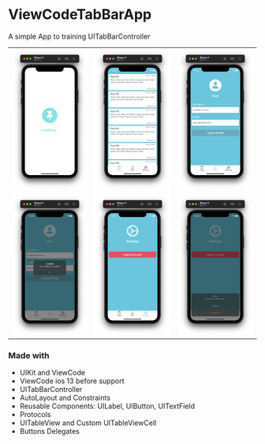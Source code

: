 # ViewCodeTabBarApp

A simple App to training UITabBarController

<table>
  <tbody>
   <tr>
      <td><img src="Images/splash_screen.png" alt="splash screen" width="350" /></td>
      <td><img src="Images/posts_screen.png" alt="posts screen" width="350" /></td>
      <td><img src="Images/profile_screen.png" alt="profile screen" width="350" /></td>
    </tr>
    <tr>
      <td><img src="Images/posts_screen_alert.png" alt="profile alert screen" width="350" /></td>
      <td><img src="Images/settings_screen.png" alt="settings screen" width="350" /></td>
      <td><img src="Images/settings_screen_dialog.png" alt="search screen" width="350" /></td>
    </tr>
  </tbody>
</table>

### Made with ###

- UIKit and ViewCode
- ViewCode ios 13 before support
- UITabBarController
- AutoLayout and Constraints
- Reusable Components: UILabel, UIButton, UITextField
- Protocols
- UITableView and Custom UITableViewCell
- Buttons Delegates
